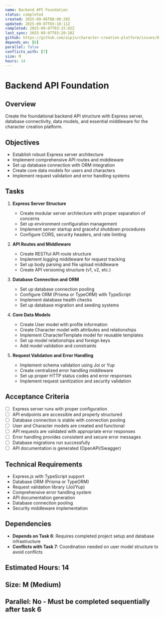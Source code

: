 ```yaml
---
name: Backend API Foundation
status: completed
created: 2025-09-06T08:00:29Z
updated: 2025-09-07T03:18:11Z
completed: 2025-09-07T03:15:02Z
last_sync: 2025-09-07T03:20:28Z
github: https://github.com/aipjn/character-creation-platform/issues/8
depends_on: [6]
parallel: false
conflicts_with: [7]
size: M
hours: 14
---
```


# Backend API Foundation

## Overview
Create the foundational backend API structure with Express server, database connectivity, data models, and essential middleware for the character creation platform.

## Objectives
- Establish robust Express server architecture
- Implement comprehensive API routes and middleware
- Set up database connection with ORM integration
- Create core data models for users and characters
- Implement request validation and error handling systems

## Tasks
1. **Express Server Structure**
   - Create modular server architecture with proper separation of concerns
   - Set up environment configuration management
   - Implement server startup and graceful shutdown procedures
   - Configure CORS, security headers, and rate limiting

2. **API Routes and Middleware**
   - Create RESTful API route structure
   - Implement logging middleware for request tracking
   - Set up body parsing and file upload middleware
   - Create API versioning structure (v1, v2, etc.)

3. **Database Connection and ORM**
   - Set up database connection pooling
   - Configure ORM (Prisma or TypeORM) with TypeScript
   - Implement database health checks
   - Set up database migration and seeding systems

4. **Core Data Models**
   - Create User model with profile information
   - Create Character model with attributes and relationships
   - Implement CharacterTemplate model for reusable templates
   - Set up model relationships and foreign keys
   - Add model validation and constraints

5. **Request Validation and Error Handling**
   - Implement schema validation using Joi or Yup
   - Create centralized error handling middleware
   - Set up proper HTTP status codes and error responses
   - Implement request sanitization and security validation

## Acceptance Criteria
- [ ] Express server runs with proper configuration
- [ ] API endpoints are accessible and properly structured
- [ ] Database connection is stable with connection pooling
- [ ] User and Character models are created and functional
- [ ] API requests are validated with appropriate error responses
- [ ] Error handling provides consistent and secure error messages
- [ ] Database migrations run successfully
- [ ] API documentation is generated (OpenAPI/Swagger)

## Technical Requirements
- Express.js with TypeScript support
- Database ORM (Prisma or TypeORM)
- Request validation library (Joi/Yup)
- Comprehensive error handling system
- API documentation generation
- Database connection pooling
- Security middleware implementation

## Dependencies
- **Depends on Task 6**: Requires completed project setup and database infrastructure
- **Conflicts with Task 7**: Coordination needed on user model structure to avoid conflicts

## Estimated Hours: 14
## Size: M (Medium)
## Parallel: No - Must be completed sequentially after task 6
